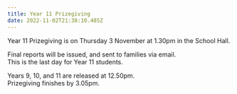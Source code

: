 ```yaml
---
title: Year 11 Prizegiving
date: 2022-11-02T21:38:10.485Z
---
```

Year 11 Prizegiving is on Thursday 3 November at 1.30pm in the School Hall.  


Final reports will be issued, and sent to families via email.  
This is the last day for Year 11 students.  

Years 9, 10, and 11 are released at 12.50pm.  
Prizegiving finishes by 3.05pm.  

  

